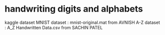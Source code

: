 # handwriting digits and alphabets
kaggle dataset
MNIST dataset : mnist-original.mat from AVNISH
A-Z dataset : A_Z Handwritten Data.csv from SACHIN PATEL

